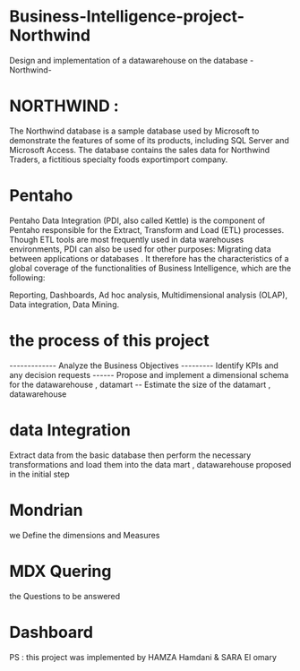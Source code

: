 # Business-Intelligence-project-Northwind
Design and implementation of a datawarehouse on the database -Northwind-
# NORTHWIND :
The Northwind database is a sample database used by Microsoft to demonstrate the features of some of its products, including SQL Server and Microsoft Access. The database contains the sales data for Northwind Traders, a fictitious specialty foods exportimport company.
# Pentaho
Pentaho Data Integration (PDI, also called Kettle) is the component of Pentaho responsible for the Extract, Transform and Load (ETL) processes. Though ETL tools are most frequently used in data warehouses environments, PDI can also be used for other purposes: Migrating data between applications or databases . It therefore has the characteristics of a global coverage of the functionalities of Business Intelligence, which are the following:

Reporting,
Dashboards,
Ad hoc analysis,
Multidimensional analysis (OLAP),
Data integration,
Data Mining.
# the process of this project
------------- Analyze the Business Objectives
---------  Identify KPIs and any decision requests
------ Propose and implement a dimensional schema for the datawarehouse , datamart
-- Estimate the size of the datamart , datawarehouse
# data Integration 
Extract data from the basic database then perform the necessary transformations and load them into the data mart , datawarehouse proposed in the initial step 
# Mondrian 
we Define the dimensions and Measures
 # MDX Quering 
the Questions to be answered
# Dashboard
PS : this project was implemented by HAMZA Hamdani & SARA El omary
